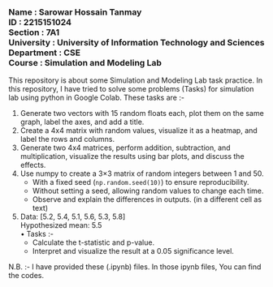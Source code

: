 ### Name : Sarowar Hossain Tanmay <br> ID : 2215151024 <br> Section : 7A1 <br> University : University of Information Technology and Sciences <br> Department : CSE <br> Course : Simulation and Modeling Lab 


This repository is about some Simulation and Modeling Lab task practice.
In this repository, I have tried to solve some problems (Tasks) for simulation lab using python in Google Colab. These tasks are :-

1. Generate two vectors with 15 random floats each, plot them on the same graph, label the axes, and add a title.
2. Create a 4x4 matrix with random values, visualize it as a heatmap, and label the rows and columns.
3. Generate two 4x4 matrices, perform addition, subtraction, and multiplication, visualize the results using bar plots, and discuss the effects.
4. Use numpy to create a 3×3 matrix of random integers between 1 and 50.  
   - With a fixed seed (`np.random.seed(10)`) to ensure reproducibility.  
   - Without setting a seed, allowing random values to change each time.  
   - Observe and explain the differences in outputs.  (in a different cell as text)
5. Data: [5.2, 5.4, 5.1, 5.6, 5.3, 5.8] <br> Hypothesized mean: 5.5
   <br>• Tasks :-
   - Calculate the t-statistic and p-value.
   - Interpret and visualize the result at a 0.05 significance level.


N.B. :- I have provided these (.ipynb) files. In those ipynb files, You can find the codes.
